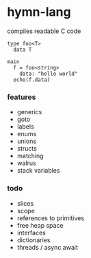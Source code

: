 # hymn-lang
compiles readable C code

```
type foo<T>
  data T

main
  f = foo<string>
    data: "hello world"
  echo(f.data)
```

### features
* generics
* goto
* labels
* enums
* unions
* structs
* matching
* walrus
* stack variables

### todo
* slices
* scope
* references to primitives
* free heap space
* interfaces
* dictionaries
* threads / async await
